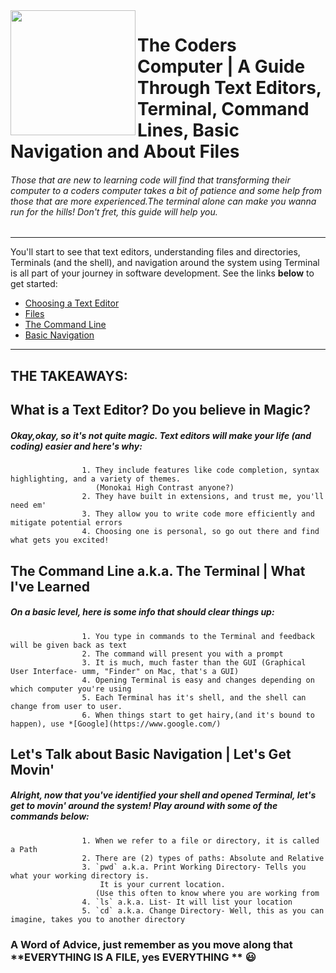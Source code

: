 <img align="left" width="200" height="200" src="https://media3.giphy.com/media/JmJMzlXOiI0dq/100.webp?cid=ecf05e473f12c53e615e3d3827df0a5b1d63d7a9a9274ce6&rid=100.webp">

# The Coders Computer | A Guide Through Text Editors, Terminal, Command Lines, Basic Navigation and About Files 
###### Those that are new to learning code will find that transforming their computer to a coders computer takes a bit of patience and some help from those that are more experienced.The terminal alone can make you wanna run for the hills! Don't fret, this guide will help you.
-----------


You'll start to see that text editors, understanding files and directories, Terminals (and the shell), and navigation around the system using Terminal is all part of your journey in software development. See the links **below** to get started:
 
 * [Choosing a Text Editor](https://codefellows.github.io/code-102-guide/curriculum/class-02/Choosing-A-Text-Editor--The-Older-Coder.pdf)
 * [Files](https://ryanstutorials.net/linuxtutorial/aboutfiles.php)
 * [The Command Line](https://ryanstutorials.net/linuxtutorial/commandline.php)
 * [Basic Navigation](https://ryanstutorials.net/linuxtutorial/commandline.php)

-----------

## THE TAKEAWAYS:


## What is a Text Editor? Do you believe in Magic?
##### Okay,okay, so it's not quite magic. Text editors will make your life (and coding) easier and here's why:

                    1. They include features like code completion, syntax highlighting, and a variety of themes.
                       (Monokai High Contrast anyone?)
                    2. They have built in extensions, and trust me, you'll need em'
                    3. They allow you to write code more efficiently and mitigate potential errors
                    4. Choosing one is personal, so go out there and find what gets you excited!

## **The Command Line a.k.a. The Terminal | What I've Learned**
##### On a basic level, here is some info that should clear things up:

                    1. You type in commands to the Terminal and feedback will be given back as text
                    2. The command will present you with a prompt
                    3. It is much, much faster than the GUI (Graphical User Interface- umm, "Finder" on Mac, that's a GUI)
                    4. Opening Terminal is easy and changes depending on which computer you're using
                    5. Each Terminal has it's shell, and the shell can change from user to user.
                    6. When things start to get hairy,(and it's bound to happen), use *[Google](https://www.google.com/)
                    

## **Let's Talk about Basic Navigation | Let's Get Movin'**
##### Alright, now that you've identified your shell and opened Terminal, let's get to movin' around the system! Play around with some of the commands below:
            
                    1. When we refer to a file or directory, it is called a Path
                    2. There are (2) types of paths: Absolute and Relative
                    3. `pwd` a.k.a. Print Working Directory- Tells you what your working directory is.
                        It is your current location.
                       (Use this often to know where you are working from
                    4. `ls` a.k.a. List- It will list your location 
                    5. `cd` a.k.a. Change Directory- Well, this as you can imagine, takes you to another directory
                    
### A Word of Advice, just remember as you move along that  **EVERYTHING IS A FILE, yes EVERYTHING ** :smiley:


